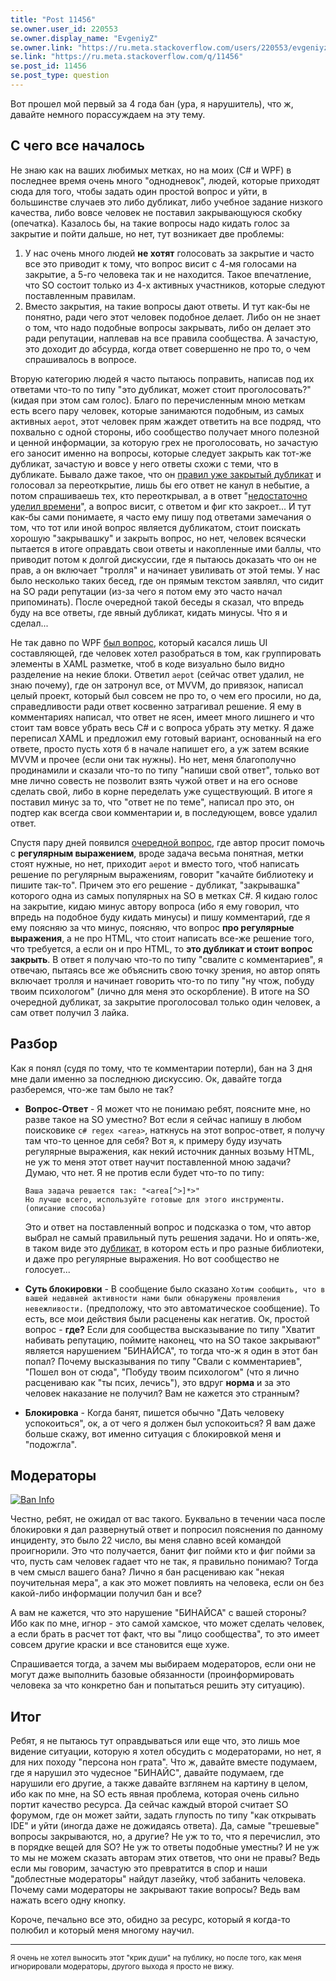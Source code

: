 ```yaml
---
title: "Post 11456"
se.owner.user_id: 220553
se.owner.display_name: "EvgeniyZ"
se.owner.link: "https://ru.meta.stackoverflow.com/users/220553/evgeniyz"
se.link: "https://ru.meta.stackoverflow.com/q/11456"
se.post_id: 11456
se.post_type: question
---
```

<p>Вот прошел мой первый за 4 года бан (ура, я нарушитель), что ж, давайте немного порассуждаем на эту тему.</p>
<h2>С чего все началось</h2>
<p>Не знаю как на ваших любимых метках, но на моих (C# и WPF) в последнее время очень много &quot;однодневок&quot;, людей, которые приходят сюда для того, чтобы задать один простой вопрос и уйти, в большинстве случаев это либо дубликат, либо учебное задание низкого качества, либо вовсе человек не поставил закрывающуюся скобку (опечатка). Казалось бы, на такие вопросы надо кидать голос за закрытие и пойти дальше, но нет, тут возникает две проблемы:</p>
<ol>
<li>У нас очень много людей <strong>не хотят</strong> голосовать за закрытие и часто все это приводит к тому, что вопрос висит с 4-мя голосами на закрытие, а 5-го человека так и не находится. Такое впечатление, что SO состоит только из 4-х активных участников, которые следуют поставленным правилам.</li>
<li>Вместо закрытия, на такие вопросы дают ответы. И тут как-бы не понятно, ради чего этот человек подобное делает. Либо он не знает о том, что надо подобные вопросы закрывать, либо он делает это ради репутации, наплевав на все правила сообщества. А зачастую, это доходит до абсурда, когда ответ совершенно не про то, о чем спрашивалось в вопросе.</li>
</ol>
<p>Вторую категорию людей я часто пытаюсь поправить, написав под их ответами что-то по типу &quot;это дубликат, может стоит проголосовать?&quot; (кидая при этом сам голос). Благо по перечисленным мною меткам есть всего пару человек, которые занимаются подобным, из самых активных <code>aepot</code>, этот человек прям жаждет ответить на все подряд, что похвально с одной стороны, ибо сообщество получает много полезной и ценной информации, за которую грех не проголосовать, но зачастую его заносит именно на вопросы, которые следует закрыть как тот-же дубликат, зачастую и вовсе у него ответы схожи с теми, что в дубликате. Бывало даже такое, что он <a href="https://ru.stackoverflow.com/a/1230878">правил уже закрытый дубликат</a> и голосовал за переоткрытие, лишь бы его ответ не канул в небытие, а потом спрашиваешь тех, кто переоткрывал, а в ответ &quot;<a href="https://chat.stackexchange.com/transcript/message/56735271#56735271">недостаточно уделил времени</a>&quot;, а вопрос висит, с ответом и фиг кто закроет... И тут как-бы сами понимаете, я часто ему пишу под ответами замечания о том, что тот или иной вопрос является дубликатом, стоит поискать хорошую &quot;закрывашку&quot; и закрыть вопрос, но нет, человек всячески пытается в итоге оправдать свои ответы и накопленные ими баллы, что приводит потом к долгой дискуссии, где я пытаюсь доказать что он не прав, а он включает &quot;тролля&quot; и начинает увиливать от этой темы. У нас было несколько таких бесед, где он прямым текстом заявлял, что сидит на SO ради репутации (из-за чего я потом ему это часто начал припоминать). После очередной такой беседы я сказал, что впредь буду на все ответы, где явный дубликат, кидать минусы. Что я и сделал...</p>
<p>Не так давно по WPF <a href="https://ru.stackoverflow.com/q/1256608/220553">был вопрос</a>, который касался лишь UI составляющей, где человек хотел разобраться в том, как группировать элементы в XAML разметке, чтоб в коде визуально было видно разделение на некие блоки. Ответил <code>aepot</code> (сейчас ответ удалил, не знаю почему), где он затронул все, от MVVM, до привязок, написал целый проект, который был совсем не про то, о чем его просили, но да, справедливости ради ответ косвенно затрагивал решение. Я ему в комментариях написал, что ответ не ясен, имеет много лишнего и что стоит там вовсе убрать весь C# и с вопроса убрать эту метку. Я даже переписал XAML и предложил ему готовый вариант, основанный на его ответе, просто пусть хотя б в начале напишет его, а уж затем всякие MVVM и прочее (если они так нужны). Но нет, меня благополучно продинамили и сказали что-то по типу &quot;напиши свой ответ&quot;, только вот мне лично совесть не позволит взять чужой ответ и на его основе сделать свой, либо в корне переделать уже существующий. В итоге я поставил минус за то, что &quot;ответ не по теме&quot;, написал про это, он подтер как всегда свои комментарии и, в последующем, вовсе удалил ответ.</p>
<p>Спустя пару дней появился <a href="https://ru.stackoverflow.com/q/1257961/220553">очередной вопрос</a>, где автор просит помочь с <strong>регулярным выражением</strong>, вроде задача весьма понятная, метки стоят нужные, но нет, приходит <code>aepot</code> и вместо того, чтоб написать решение по регулярным выражениям, говорит &quot;качайте библиотеку и пишите так-то&quot;. Причем это его решение - дубликат, &quot;закрывашка&quot; которого одна из самых популярных на SO в метках C#. Я кидаю голос на закрытие, кидаю минус автору вопроса (ибо я ему говорил, что впредь на подобное буду кидать минусы) и пишу комментарий, где я ему поясняю за что минус, поясняю, что вопрос <strong>про регулярные выражения</strong>, а не про HTML, что стоит написать все-же решение того, что требуется, а если он и про HTML, то <strong>это дубликат и стоит вопрос закрыть</strong>.  В ответ я получаю что-то по типу &quot;свалите с комментариев&quot;, я отвечаю, пытаясь все же объяснить свою точку зрения, но автор опять включает тролля и начинает говорить что-то по типу &quot;ну чтож, побуду твоим психологом&quot; (лично для меня это оскорбление). В итоге на SO очередной дубликат, за закрытие проголосовал только один человек, а сам ответ получил 3 лайка.</p>
<h2>Разбор</h2>
<p>Как я понял (судя по тому, что те комментарии потерли), бан на 3 дня мне дали именно за последнюю дискуссию. Ок, давайте тогда разберемся, что-же там было не так?</p>
<ul>
<li><p><strong>Вопрос-Ответ</strong> - Я может что не понимаю ребят, поясните мне, но разве такое на SO уместно? Вот если я сейчас напишу в любом поисковике <code>c# regex &lt;area&gt;</code>, наткнусь на этот вопрос-ответ, я получу там что-то ценное для себя? Вот я, к примеру буду изучать регулярные выражения, как некий источник данных возьму HTML, не уж то меня этот ответ научит поставленной мною задачи? Думаю, что нет. Я не против если будет что-то по типу:</p>
<pre><code>Ваша задача решается так: &quot;&lt;area[^&gt;]*&gt;&quot;
Но лучше всего, используйте готовые для этого инструменты.
(описание способа)
</code></pre>
<p>Это и ответ на поставленный вопрос и подсказка о том, что автор выбрал не самый правильный путь решения задачи.
Но и опять-же, в таком виде это <a href="https://ru.stackoverflow.com/questions/420354">дубликат</a>, в котором есть и про разные библиотеки, и даже про регулярные выражения. Но вот сообщество не голосует...</p>
</li>
<li><p><strong>Суть блокировки</strong> - В сообщение было сказано <code>Хотим сообщить, что в вашей недавней активности нами были обнаружены проявления невежливости.</code> (предположу, что это автоматическое сообщение). То есть, все мои действия были расценены как негатив. Ок, простой вопрос - <strong>где?</strong> Если для сообщества высказывание по типу &quot;Хватит набивать репутацию, поймите наконец, что на SO такое закрывают&quot; является нарушением &quot;БИНАЙСА&quot;, то тогда что-ж я один в этот бан попал? Почему высказывания по типу &quot;Свали с комментариев&quot;, &quot;Пошел вон от сюда&quot;, &quot;Побуду твоим психологом&quot; (что я лично расцениваю как &quot;ты псих, лечись&quot;), это вдруг <strong>норма</strong> и за это человек наказание не получил? Вам не кажется это странным?</p>
</li>
<li><p><strong>Блокировка</strong> - Когда банят, пишется обычно &quot;Дать человеку успокоиться&quot;, ок, а от чего я должен был успокоиться? Я вам даже больше скажу, вот именно ситуация с блокировкой меня и &quot;подожгла&quot;.</p>
</li>
</ul>
<h2>Модераторы</h2>
<p><a href="https://i.stack.imgur.com/2EHPz.png" rel="nofollow noreferrer"><img src="https://i.stack.imgur.com/2EHPz.png" alt="Ban Info" /></a></p>
<p>Честно, ребят, не ожидал от вас такого. Буквально в течении часа после блокировки я дал развернутый ответ и попросил пояснения по данному инциденту, это было 22 число, вы меня славно всей командой проигнорили. Это что получается, банит фиг пойми кто и фиг пойми за что, пусть сам человек гадает что не так, я правильно понимаю? Тогда в чем смысл вашего бана? Лично я бан расцениваю как &quot;некая поучительная мера&quot;, а как это может повлиять на человека, если он без какой-либо информации получил бан и все?</p>
<p>А вам не кажется, что это нарушение &quot;БИНАЙСА&quot; с вашей стороны? Ибо как по мне, игнор - это самой хамское, что может сделать человек, а если брать в расчет тот факт, что вы &quot;лицо сообщества&quot;, то это имеет совсем другие краски и все становится еще хуже.</p>
<p>Спрашивается тогда, а зачем мы выбираем модераторов, если они не могут даже выполнить базовые обязанности (проинформировать человека за что конкретно бан и попытаться решить эту ситуацию).</p>
<h2>Итог</h2>
<p>Ребят, я не пытаюсь тут оправдываться или еще что, это лишь мое видение ситуации, которую я хотел обсудить с модераторами, но нет, я для них походу &quot;персона нон грата&quot;. Что ж, давайте вместе подумаем, где я нарушил это чудесное &quot;БИНАЙС&quot;, давайте подумаем, где нарушили его другие, а также давайте взглянем на картину в целом, ибо как по мне, на SO есть явная проблема, которая очень сильно портит качество ресурса. Да сейчас каждый второй считает SO форумом, где он может зайти, задать глупость по типу &quot;как открывать IDE&quot; и уйти (иногда даже не дожидаясь ответа). Да, самые &quot;трешевые&quot; вопросы закрываются, но, а другие? Не уж то то, что я перечислил, это в порядке вещей для SO? Не уж то ответы подобные уместны? И не уж то мы не можем сказать авторам этих ответов, что они не правы? Ведь если мы говорим, зачастую это превратится в спор и наши &quot;доблестные модераторы&quot; найдут лазейку, чтоб забанить человека. Почему сами модераторы не закрывают такие вопросы? Ведь вам нажать всего одну кнопку.</p>
<p>Короче, печально все это, обидно за ресурс, который я когда-то полюбил и который меня многому научил.</p>
<hr />
<p><sup>Я очень не хотел выносить этот &quot;крик души&quot; на публику, но после того, как меня игнорировали модераторы, другого выхода я просто не вижу.</sup></p>
